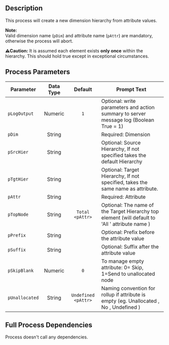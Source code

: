 ## Description
   
 This process will create a new dimension hierarchy from attribute values.  
     
**Note:**     
 Valid dimension name (`pDim`) and attribute name (`pAttr`) are mandatory, otherwise the  process will abort.  
     
**:warning:Caution:** It is assumed each element exists __only once__ within the hierarchy. This should hold true except in exceptional circumstances.  
## Process Parameters
  
|Parameter|Data Type|Default|Prompt Text|
  |---|:-:|:-:|---|
  |`pLogOutput`|Numeric|`1`|Optional: write parameters and action summary to server message log (Boolean True = 1)|
  |`pDim`|String||Required: Dimension|
  |`pSrcHier`|String||Optional: Source Hierarchy, If not specified takes the default Hierarchy|
  |`pTgtHier`|String||Optional: Target Hierarchy, If not specified, takes the same name as attribute.|
  |`pAttr`|String||Required: Attribute|
  |`pTopNode`|String|`Total <pAttr>`|Optional: The name of the Target Hierarchy top element (will default to 'All ' attribute name )|
  |`pPrefix`|String||Optional: Prefix before the attribute value|
  |`pSuffix`|String||Optional: Suffix after the attribute value|
  |`pSkipBlank`|Numeric|`0`|To manage empty attribute: 0= Skip,  1=Send to unallocated node|
  |`pUnallocated`|String|`Undefined <pAttr>`|Naming convention for rollup if  attribute is empty (eg. Unallocated <pAttr>, No <pAttr>, Undefined <pAttr>)|
  ## Full Process Dependencies
Process doesn't call any dependencies.  
